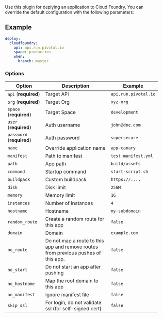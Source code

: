 Use this plugin for deplying an application to Cloud Foundry. You can override
the default configuration with the following parameters:

## Example

```yaml
deploy:
  cloudfoundry:
    api: api.run.pivotal.io
    space: production
    when:
      branch: master
```

### Options

| Option | Description | Example |
| ------ | ----------- | ---- |
| `api` (**required**) | Target API | `api.run.pivotal.io` |
| `org` (**required**) | Target Org | `xyz-org` |
| `space` (**required**) | Target Space | `development` |
| `user` (**required**) | Auth username | `john@doe.com` |
| `password` (**required**) | Auth password | `supersecure` |
| `name` | Override application name | `app-canary` |
| `manifest` | Path to manifest | `test.manifest.yml` |
| `path` | App path | `build/assets` |
| `command` | Startup command | `start-script.sh` |
| `buildpack` | Custom buildpack | `https://....` |
| `disk` | Disk limit | `256M` |
| `memory` | Memory limit | `1G` |
| `instances` | Number of instances | `4` |
| `hostname` | Hostname | `my-subdomain` |
| `random_route` | Create a random route for this app | `false` |
| `domain` | Domain | `example.com` |
| `no_route` | Do not map a route to this app and remove routes from previous pushes of this app. | `false` |
| `no_start` | Do not start an app after pushing | `false` |
| `no_hostname` | Map the root domain to this app | `false` |
| `no_manifest` | Ignore manifest file | `false` |
| `skip_ssl` | For login, do not validate ssl (for self-signed cert) | `false` |
